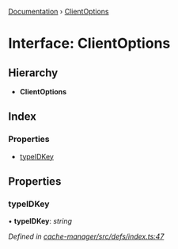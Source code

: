 [Documentation](../README.md) › [ClientOptions](clientoptions.md)

# Interface: ClientOptions

## Hierarchy

* **ClientOptions**

## Index

### Properties

* [typeIDKey](clientoptions.md#typeidkey)

## Properties

###  typeIDKey

• **typeIDKey**: *string*

*Defined in [cache-manager/src/defs/index.ts:47](https://github.com/badbatch/graphql-box/blob/b5ddbc4/packages/cache-manager/src/defs/index.ts#L47)*
